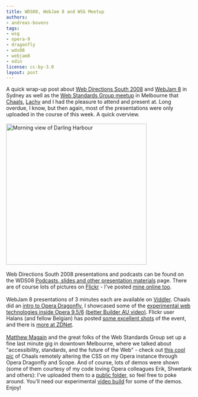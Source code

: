 ```yaml
---
title: WDS08, WebJam 8 and WSG Meetup
authors:
- andreas-bovens
tags:
- wsg
- opera-9
- dragonfly
- wds08
- webjam8
- odin
license: cc-by-3.0
layout: post
---
```

A quick wrap-up post about <a href="http://south08.webdirections.org/">Web Directions South 2008</a> and <a href="http://webjam.com.au/webjam8">WebJam 8</a> in Sydney as well as the <a href="http://webstandardsgroup.org/event/158">Web Standards Group meetup</a> in Melbourne that <a href="http://my.opera.com/chaals/blog/">Chaals</a>, <a href="http://lachy.id.au/">Lachy</a> and I had the pleasure to attend and present at. Long overdue, I know, but then again, most of the presentations were only uploaded in the course of this week. A quick overview.<br/><br/><img src="{{ page.id }}/xIMG_0254.JPG" alt="Morning view of Darling Harbour" title="Darling Harbour" width="380" /><br/><br/>Web Directions South 2008 presentations and podcasts can be found on the WDS08 <a href="http://www.webdirections.org/tag/wds08/">Podcasts, slides and other presentation materials</a> page. There are of course lots of pictures on <a href="http://www.flickr.com/search/?q=wds08&amp;m=tags&amp;s=int&amp;z=t">Flickr</a> - I&#39;ve posted <a href="http://picasaweb.google.com/andyket/WebDirectionsSouth2008">mine online too</a>.<br/><br/>WebJam 8 presentations of 3 minutes each are available on <a href="http://www.viddler.com/explore/tags/global/webjam8">Viddler</a>. Chaals did an <a href="http://www.viddler.com/explore/Webjam/videos/26/">intro to Opera Dragonfly</a>, I showcased some of the <a href="http://www.viddler.com/explore/Webjam/videos/38/">experimental web technologies inside Opera 9.5/6</a> <ins>(<a href="http://www.builderau.com.au/video/soa/Cool-things-with-HTML5-SVG-and-SMIL/0,2000066230,22462661p,00.htm">better Builder AU video</a>)</ins>. Flickr user Halans (and fellow Belgian) has posted <a href="http://www.flickr.com/search/?q=webjam8&amp;w=48889073931%40N01&amp;s=int&amp;ss=2&amp;ct=6&amp;z=t">some excellent shots</a> of the event, and there is <a href="http://www.zdnet.com.au/insight/software/soa/Webjam-8-Photo-Gallery/0,139023769,339292281-15s,00.htm">more at ZDNet</a>.<br/><br/><a href="http://magain.com/blog/">Matthew Magain</a> and the great folks of the Web Standards Group set up a fine last minute gig in downtown Melbourne, where we talked about &quot;accessibility, standards, and the future of the Web&quot; - check out <a href="{{ page.id }}/IMG_0355.JPG">this cool pic</a> of Chaals remotely altering the CSS on my Opera instance through Opera Dragonfly and Scope. And of course, lots of demos were shown (some of them courtesy of my code loving Opera colleagues Erik, Shwetank and others): I&#39;ve uploaded them to a <a href="http://people.opera.com/andreasb/demos/">public folder</a>, so feel free to poke around. You&#39;ll need our experimental <a href="http://labs.opera.com/downloads/">video build</a> for some of the demos. Enjoy!
